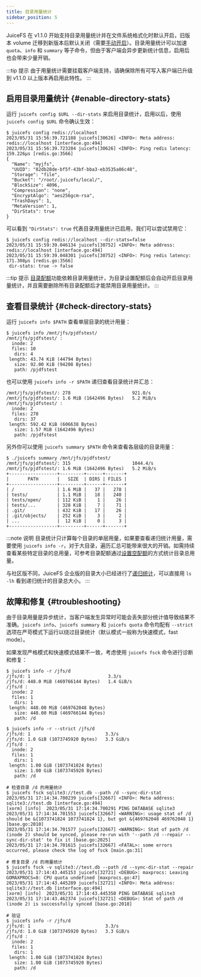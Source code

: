```yaml
---
title: 目录用量统计
sidebar_position: 5
---
```


JuiceFS 在 v1.1.0 开始支持目录用量统计并在文件系统格式化时默认开启，旧版本 volume 迁移到新版本后默认关闭（需要[手动开启](#enable-directory-stats)）。目录用量统计可以加速 `quota`、`info` 和 `summary` 等子命令，但由于客户端会异步更新统计信息，启用后也会带来少量开销。

:::tip 提示
由于用量统计需要挂载客户端支持，请确保除所有可写入客户端已升级到 v1.1.0 以上版本再启用此特性。
:::

## 启用目录用量统计 {#enable-directory-stats}

运行 `juicefs config $URL --dir-stats` 来启用目录统计，启用以后，使用 `juicefs config $URL` 命令确认生效：

```shell
$ juicefs config redis://localhost
2023/05/31 15:56:39.721188 juicefs[30626] <INFO>: Meta address: redis://localhost [interface.go:494]
2023/05/31 15:56:39.723284 juicefs[30626] <INFO>: Ping redis latency: 159.226µs [redis.go:3566]
{
  "Name": "myjfs",
  "UUID": "82db28de-bf5f-43bf-bba3-eb3535a86c48",
  "Storage": "file",
  "Bucket": "/root/.juicefs/local/",
  "BlockSize": 4096,
  "Compression": "none",
  "EncryptAlgo": "aes256gcm-rsa",
  "TrashDays": 1,
  "MetaVersion": 1,
  "DirStats": true
}
```

可以看到 `"DirStats": true` 代表目录用量统计已启用，我们可以尝试禁用它：

```shell
$ juicefs config redis://localhost --dir-stats=false
2023/05/31 15:59:39.046134 juicefs[30752] <INFO>: Meta address: redis://localhost [interface.go:494]
2023/05/31 15:59:39.048301 juicefs[30752] <INFO>: Ping redis latency: 171.308µs [redis.go:3566]
 dir-stats: true -> false
```

:::tip 提示
[目录配额](./quota.md#directory-quota)功能依赖目录用量统计，为目录设置配额后会自动开启目录用量统计，并且需要删除所有目录配额后才能禁用目录用量统计。
:::

## 查看目录统计 {#check-directory-stats}

运行 `juicefs info $PATH` 查看单层目录的统计用量：

```shell
$ juicefs info /mnt/jfs/pjdfstest/
/mnt/jfs/pjdfstest/ :
  inode: 2
  files: 10
   dirs: 4
 length: 43.74 KiB (44794 Bytes)
   size: 92.00 KiB (94208 Bytes)
   path: /pjdfstest
```

也可以使用 `juicefs info -r $PATH` 递归查看目录统计并汇总：

```shell
/mnt/jfs/pjdfstest/: 278                       921.0/s
/mnt/jfs/pjdfstest/: 1.6 MiB (1642496 Bytes)   5.2 MiB/s
/mnt/jfs/pjdfstest/ :
  inode: 2
  files: 278
   dirs: 37
 length: 592.42 KiB (606638 Bytes)
   size: 1.57 MiB (1642496 Bytes)
   path: /pjdfstest
```

另外你可以使用 `juicefs summary $PATH` 命令来查看各层级的目录用量：

```shell
$ ./juicefs summary /mnt/jfs/pjdfstest/
/mnt/jfs/pjdfstest/: 315                       1044.4/s
/mnt/jfs/pjdfstest/: 1.6 MiB (1642496 Bytes)   5.2 MiB/s
+------------------+---------+------+-------+
|       PATH       |   SIZE  | DIRS | FILES |
+------------------+---------+------+-------+
| /                | 1.6 MiB |   37 |   278 |
| tests/           | 1.1 MiB |   18 |   240 |
| tests/open/      | 112 KiB |    1 |    26 |
| tests/...        | 328 KiB |    7 |    71 |
| .git/            | 432 KiB |   17 |    26 |
| .git/objects/    | 252 KiB |    3 |     2 |
| ...              |  12 KiB |    0 |     3 |
+------------------+---------+------+-------+
```

:::note 说明
目录统计只计算每个目录的单层用量，如果要查看递归统计用量，需要使用 `juicefs info -r`，对于大目录，遍历汇总可能带来很大的开销。如需持续查看某些特定目录的总用量，可参考目录配额通过[设置空配额](./quota.md#limit-capacity-and-inodes-of-directory)的方式统计目录总用量。

与社区版不同，JuiceFS 企业版的目录大小已经进行了[递归统计](/docs/zh/cloud/guide/quota#file-directory-size)，可以直接用 `ls -lh` 看到递归统计的目录总大小。
:::

## 故障和修复 {#troubleshooting}

由于目录用量是异步统计，当客户端发生异常时可能会丢失部分统计值导致结果不准确。`juicefs info`、`juicefs summary` 和 `juicefs quota` 命令均配有 `--strict` 选项在严苛模式下运行以绕过目录统计（默认模式一般称为快速模式，fast mode）。

如果发现严格模式和快速模式结果不一致，考虑使用 `juicefs fsck` 命令进行诊断和修复：

```shell
$ juicefs info -r /jfs/d
/jfs/d: 1                             3.3/s
/jfs/d: 448.0 MiB (469766144 Bytes)   1.4 GiB/s
/jfs/d :
  inode: 2
  files: 1
   dirs: 1
 length: 448.00 MiB (469762048 Bytes)
   size: 448.00 MiB (469766144 Bytes)
   path: /d

$ juicefs info -r --strict /jfs/d
/jfs/d: 1                            3.3/s
/jfs/d: 1.0 GiB (1073745920 Bytes)   3.3 GiB/s
/jfs/d :
  inode: 2
  files: 1
   dirs: 1
 length: 1.00 GiB (1073741824 Bytes)
   size: 1.00 GiB (1073745920 Bytes)
   path: /d

# 检查目录 /d 的用量统计
$ juicefs fsck sqlite3://test.db --path /d --sync-dir-stat
2023/05/31 17:14:34.700239 juicefs[32667] <INFO>: Meta address: sqlite3://test.db [interface.go:494]
[xorm] [info]  2023/05/31 17:14:34.700291 PING DATABASE sqlite3
2023/05/31 17:14:34.701553 juicefs[32667] <WARNING>: usage stat of /d should be &{1073741824 1073741824 1}, but got &{469762048 469762048 1} [base.go:2010]
2023/05/31 17:14:34.701577 juicefs[32667] <WARNING>: Stat of path /d (inode 2) should be synced, please re-run with '--path /d --repair --sync-dir-stat' to fix it [base.go:2025]
2023/05/31 17:14:34.701615 juicefs[32667] <FATAL>: some errors occurred, please check the log of fsck [main.go:31]

# 修复目录 /d 的用量统计
$ juicefs fsck -v sqlite3://test.db --path /d --sync-dir-stat --repair
2023/05/31 17:14:43.445153 juicefs[32721] <DEBUG>: maxprocs: Leaving GOMAXPROCS=8: CPU quota undefined [maxprocs.go:47]
2023/05/31 17:14:43.445289 juicefs[32721] <INFO>: Meta address: sqlite3://test.db [interface.go:494]
[xorm] [info]  2023/05/31 17:14:43.445350 PING DATABASE sqlite3
2023/05/31 17:14:43.462374 juicefs[32721] <DEBUG>: Stat of path /d (inode 2) is successfully synced [base.go:2018]

# 验证
$ juicefs info -r /jfs/d
/jfs/d: 1                            3.3/s
/jfs/d: 1.0 GiB (1073745920 Bytes)   3.3 GiB/s
/jfs/d :
  inode: 2
  files: 1
   dirs: 1
 length: 1.00 GiB (1073741824 Bytes)
   size: 1.00 GiB (1073745920 Bytes)
   path: /d
```
